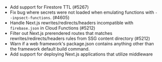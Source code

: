 - Add support for Firestore TTL (#5267)
- Fix bug where secrets were not loaded when emulating functions with `--inpsect-functions`. (#4605)
- Handle Next.js rewrites/redirects/headers incompatible with `firebase.json` in Cloud Functions (#5212)
- Filter out Next.js prerendered routes that matches rewrites/redirects/headers rules from SSG content directory (#5212)
- Warn if a web framework's package.json contains anything other than the framework default build command.
- Add support for deploying Next.js applications that utilize middleware
